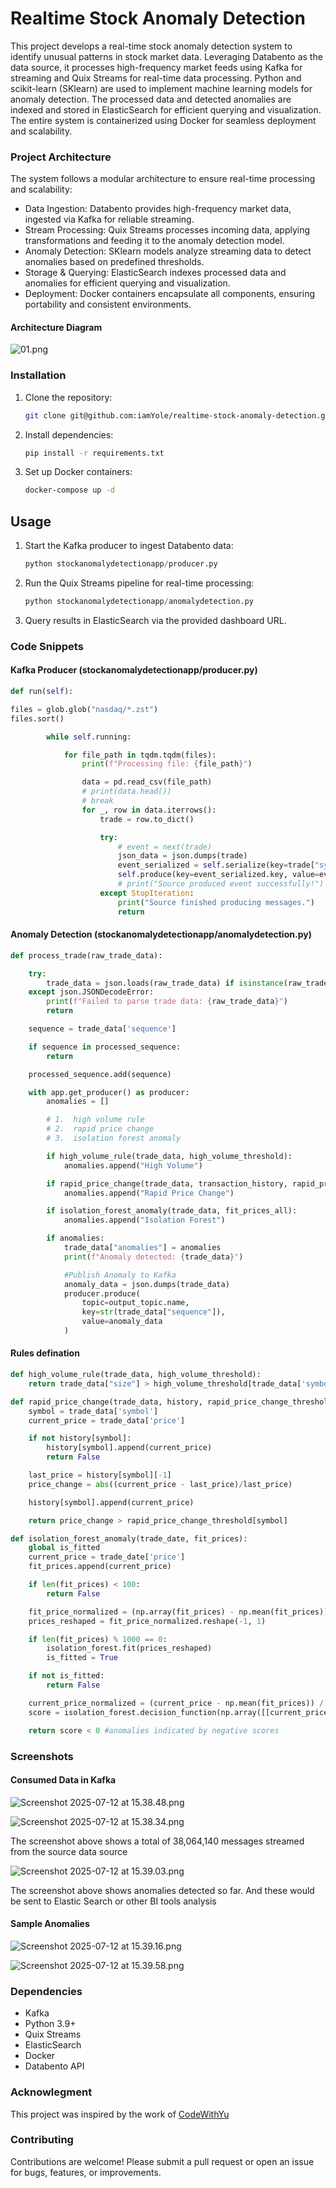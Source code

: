 # Realtime Stock Anomaly Detection

This project develops a real-time stock anomaly detection system to identify unusual patterns 
in stock market data. Leveraging Databento as the data source, it processes high-frequency 
market feeds using Kafka for streaming and Quix Streams for real-time data processing. 
Python and scikit-learn (SKlearn) are used to implement machine learning models for anomaly 
detection. The processed data and detected anomalies are indexed and stored in ElasticSearch
for efficient querying and visualization. The entire system is containerized using Docker 
for seamless deployment and scalability.

### Project Architecture

The system follows a modular architecture to ensure real-time processing and scalability:

- Data Ingestion: Databento provides high-frequency market data, ingested via Kafka for reliable streaming.
- Stream Processing: Quix Streams processes incoming data, applying transformations and feeding it to the anomaly detection model.
- Anomaly Detection: SKlearn models analyze streaming data to detect anomalies based on predefined thresholds.
- Storage & Querying: ElasticSearch indexes processed data and anomalies for efficient querying and visualization.
- Deployment: Docker containers encapsulate all components, ensuring portability and consistent environments.

#### Architecture Diagram
![01.png](Images/01.png)

### Installation

1. Clone the repository:
   ```bash
   git clone git@github.com:iamYole/realtime-stock-anomaly-detection.git
   ```
2. Install dependencies:
   ```bash
   pip install -r requirements.txt
   ```
3. Set up Docker containers:
   ```bash
   docker-compose up -d
   ```

## Usage
1. Start the Kafka producer to ingest Databento data:
   ```python
   python stockanomalydetectionapp/producer.py
   ```
2. Run the Quix Streams pipeline for real-time processing:
   ```python
   python stockanomalydetectionapp/anomalydetection.py
   ```
3. Query results in ElasticSearch via the provided dashboard URL.


### Code Snippets
#### Kafka Producer (stockanomalydetectionapp/producer.py)
```python
def run(self):

files = glob.glob("nasdaq/*.zst")
files.sort()

        while self.running:

            for file_path in tqdm.tqdm(files):
                print(f"Processing file: {file_path}")

                data = pd.read_csv(file_path)
                # print(data.head())
                # break
                for _, row in data.iterrows():
                    trade = row.to_dict()

                    try:
                        # event = next(trade)
                        json_data = json.dumps(trade)
                        event_serialized = self.serialize(key=trade["symbol"], value=json_data)
                        self.produce(key=event_serialized.key, value=event_serialized.value)
                        # print("Source produced event successfully!")
                    except StopIteration:
                        print("Source finished producing messages.")
                        return
```

#### Anomaly Detection (stockanomalydetectionapp/anomalydetection.py)
```python
def process_trade(raw_trade_data):

    try:
        trade_data = json.loads(raw_trade_data) if isinstance(raw_trade_data, str) else raw_trade_data
    except json.JSONDecodeError:
        print(f"Failed to parse trade data: {raw_trade_data}")
        return

    sequence = trade_data['sequence']

    if sequence in processed_sequence:
        return

    processed_sequence.add(sequence)

    with app.get_producer() as producer:
        anomalies = []

        # 1.  high volume rule
        # 2.  rapid price change
        # 3.  isolation forest anomaly

        if high_volume_rule(trade_data, high_volume_threshold):
            anomalies.append("High Volume")

        if rapid_price_change(trade_data, transaction_history, rapid_price_change_threshold):
            anomalies.append("Rapid Price Change")

        if isolation_forest_anomaly(trade_data, fit_prices_all):
            anomalies.append("Isolation Forest")

        if anomalies:
            trade_data["anomalies"] = anomalies
            print(f"Anomaly detected: {trade_data}")

            #Publish Anomaly to Kafka
            anomaly_data = json.dumps(trade_data)
            producer.produce(
                topic=output_topic.name,
                key=str(trade_data["sequence"]),
                value=anomaly_data
            )
```
#### Rules defination

```python
def high_volume_rule(trade_data, high_volume_threshold):
    return trade_data["size"] > high_volume_threshold[trade_data['symbol']]

def rapid_price_change(trade_data, history, rapid_price_change_threshold):
    symbol = trade_data['symbol']
    current_price = trade_data['price']

    if not history[symbol]:
        history[symbol].append(current_price)
        return False

    last_price = history[symbol][-1]
    price_change = abs((current_price - last_price)/last_price)

    history[symbol].append(current_price)

    return price_change > rapid_price_change_threshold[symbol]

def isolation_forest_anomaly(trade_date, fit_prices):
    global is_fitted
    current_price = trade_date['price']
    fit_prices.append(current_price)

    if len(fit_prices) < 100:
        return False

    fit_price_normalized = (np.array(fit_prices) - np.mean(fit_prices)) / np.std(fit_prices)
    prices_reshaped = fit_price_normalized.reshape(-1, 1)

    if len(fit_prices) % 1000 == 0:
        isolation_forest.fit(prices_reshaped)
        is_fitted = True

    if not is_fitted:
        return False

    current_price_normalized = (current_price - np.mean(fit_prices)) / np.std(fit_prices)
    score = isolation_forest.decision_function(np.array([[current_price_normalized]]))

    return score < 0 #anomalies indicated by negative scores
```


### Screenshots
#### Consumed Data in Kafka

![Screenshot 2025-07-12 at 15.38.48.png](Images/Screenshot%202025-07-12%20at%2015.38.48.png)

![Screenshot 2025-07-12 at 15.38.34.png](Images/Screenshot%202025-07-12%20at%2015.38.34.png)

The screenshot above shows a total of 38,064,140 messages streamed from the source data source

![Screenshot 2025-07-12 at 15.39.03.png](Images/Screenshot%202025-07-12%20at%2015.39.03.png)

The screenshot above shows anomalies detected so far. And these would be sent to Elastic Search or other BI tools
analysis

#### Sample Anomalies
![Screenshot 2025-07-12 at 15.39.16.png](Images/Screenshot%202025-07-12%20at%2015.39.16.png)

![Screenshot 2025-07-12 at 15.39.58.png](Images/Screenshot%202025-07-12%20at%2015.39.58.png)

### Dependencies

- Kafka
- Python 3.9+
- Quix Streams
- ElasticSearch
- Docker
- Databento API


### Acknowlegment
This project was inspired by the work of [CodeWithYu](https://www.youtube.com/@CodeWithYu)

### Contributing
Contributions are welcome! Please submit a pull request or open an issue for bugs, features, or improvements.

